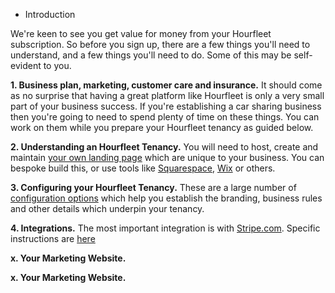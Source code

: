 * Introduction

We're keen to see you get value for money from your Hourfleet subscription. So before you sign up, there are a few things you'll need to understand, and a few things you'll need to do. Some of this may be self-evident to you.

**1. Business plan, marketing, customer care and insurance.** It should come as no surprise that having a great platform like Hourfleet is only a very small part of your business success. If you're establishing a car sharing business then you're going to need to spend plenty of time on these things. You can work on them while you prepare your Hourfleet tenancy as guided below.

**2. Understanding an Hourfleet Tenancy.** You will need to host, create and maintain [your own landing page](yoursite.html) which are unique to your business. You can bespoke build this, or use tools like [Squarespace](http://squarespace.com), [Wix](htp://wix.com) or others.

**3. Configuring your Hourfleet Tenancy.** These are a large number of [configuration options](http://docs.hourfleet.com/youconfigure.html) which help you establish the branding, business rules and other details which underpin your tenancy. 

**4. Integrations.** The most important integration is with [Stripe.com](http://stripe.com). Specific instructions are [here](http://docs.hourfleet.com/youprovide.html)   


**x. Your Marketing Website.**   


**x. Your Marketing Website.**   


